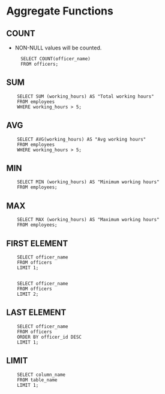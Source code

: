 # Aggregate Functions

## COUNT

* NON-NULL values will be counted.

        SELECT COUNT(officer_name)  
        FROM officers;  


## SUM

        SELECT SUM (working_hours) AS "Total working hours"  
        FROM employees  
        WHERE working_hours > 5;  

## AVG

        SELECT AVG(working_hours) AS "Avg working hours"  
        FROM employees  
        WHERE working_hours > 5; 

## MIN

        SELECT MIN (working_hours) AS "Minimum working hours"  
        FROM employees;  

## MAX

        SELECT MAX (working_hours) AS "Maximum working hours"  
        FROM employees; 

## FIRST ELEMENT

        SELECT officer_name   
        FROM officers  
        LIMIT 1;  


        SELECT officer_name   
        FROM officers  
        LIMIT 2;  

## LAST ELEMENT

        SELECT officer_name   
        FROM officers  
        ORDER BY officer_id DESC  
        LIMIT 1;  

## LIMIT

        SELECT column_name  
        FROM table_name  
        LIMIT 1;  